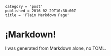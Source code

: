 ```
category = 'post'
published = 2016-02-29T10:30:00Z
title = 'Plain Markdown Page'
```

# ¡Markdown!

I was generated from Markdown alone, no TOML.
